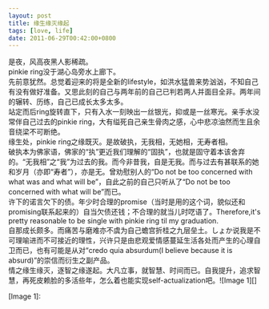 ```yaml
---
layout: post
title: 缘生缘灭缘起
tags: [love, life]
date: 2011-06-29T00:42:00+0800
---
```


是夜，风高夜黑人影稀疏。  
pinkie ring没于湖心岛旁水上廊下。  
先前意犹然。总觉着迎来的将是全新的lifestyle，如洪水猛兽来势汹汹，不知自己有没有做好准备。又思此刻的自己与两年前的自己已判若两人并面目全非。两年间的辗转、历练，自己已成长太多太多。  
站定而后ring旋转直下，只有入水一刻映出一丝银光，抑或是一丝寒光。亲手水没常伴自己过去的pinkie ring，大有缢死自己亲生骨肉之感，心中悲凉油然而生且余音绕梁不可断绝。  
缘生处，pinkie ring之缘既灭。是故破执，无我相，无她相，无寿者相。  
破执本为佛家语，佛家的“执”更近我们理解的“固执”，也就是固守着本该舍弃的。“无我相”之“我”为过去的我。而今非昔我，自是无我。而与过去有甚联系的她和岁月（亦即“寿者”），亦是无。曾劝慰别人的“Do not be too concerned with what was and what will be”，自此之前的自己只听从了“Do not be too concerned with what will be”而已。  
许下的诺言欠下的债。年少时合理的promise（当时是用的这个词，貌似还和promising联系起来的）自当欠债还钱；不合理的就当儿时呓语了。Therefore,it's pretty reasonable to be single with pinkie ring til my graduation.  
自那成长颇多。而痛苦与磨难亦不虞为自己蟾宫折桂之九层垒土。しょか说我是不可理喻进而不可接近的理性，兴许只是由悲观爱情感蔓延生活各处而产生的心理自卫而已，也有可能是从对“credo quia absurdum(I believe because it is absurd)”的崇信而衍生之副产品。  
情之缘生缘灭，逐智之缘遂起。大凡立事，就智慧、时间而已。自我提升，追求智慧，再死皮赖脸的多活些年，怎么着也能实现self-actualization吧。![Image 1][]


[Image 1]: 